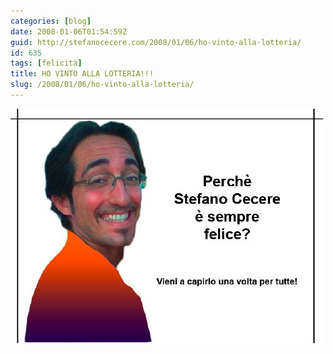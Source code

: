 ```yaml
---
categories: [blog]
date: 2008-01-06T01:54:59Z
guid: http://stefanocecere.com/2008/01/06/ho-vinto-alla-lotteria/
id: 635
tags: [felicità]
title: HO VINTO ALLA LOTTERIA!!!
slug: /2008/01/06/ho-vinto-alla-lotteria/
---
```


![](perchececiofelice.jpg)